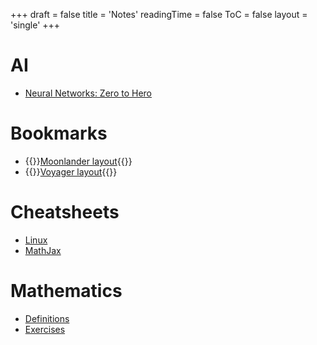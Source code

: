 +++
draft = false
title = 'Notes'
readingTime = false
ToC = false
layout = 'single'
+++

# AI
- [Neural Networks: Zero to Hero](./ai/neural_networks_zero_to_hero)

# Bookmarks
- {{<rawhtml>}}<a href="https://configure.zsa.io/moonlander/layouts/z4e5a/latest/0" target="_blank">Moonlander layout</a>{{</rawhtml>}}
- {{<rawhtml>}}<a href="https://configure.zsa.io/voyager/layouts/xmZjx/latest/0" target="_blank">Voyager layout</a>{{</rawhtml>}}

# Cheatsheets
- [Linux](./cheatsheets/linux.md)
- [MathJax](./cheatsheets/mathjax.md)

# Mathematics
- [Definitions](./mathematics/definitions)
- [Exercises](./mathematics/exercises)
